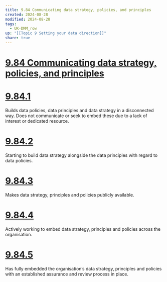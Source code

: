 ```yaml
---
title: 9.84 Communicating data strategy, policies, and principles
created: 2024-08-28
modified: 2024-08-28
tags:
  - UK-DMM_row
up: "[[Topic 9 Setting your data direction]]"
share: true
---
```

# [9.84 Communicating data strategy, policies, and principles](9.84%20Communicating%20data%20strategy,%20policies,%20and%20principles.md)
# [9.84.1](9.84.1.md)

Builds data policies, data principles and data strategy in a disconnected way. Does not communicate or seek to embed these due to a lack of interest or dedicated resource.

# [9.84.2](9.84.2.md)

Starting to build data strategy alongside the data principles with regard to data policies.

# [9.84.3](9.84.3.md)

Makes data strategy, principles and policies publicly available.

# [9.84.4](9.84.4.md)

Actively working to embed data strategy, principles and policies across the organisation.

# [9.84.5](9.84.5.md)

Has fully embedded the organisation’s data strategy, principles and policies with an established assurance and review process in place.
